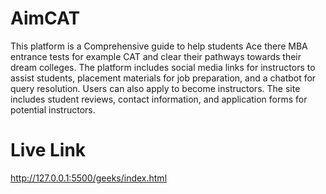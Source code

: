 # AimCAT
This platform is a Comprehensive guide to help students Ace there MBA entrance tests for example CAT and clear their pathways towards their dream colleges. The platform includes social media links for instructors to assist students, placement materials for job preparation, and a chatbot for query resolution. Users can also apply to become instructors. The site includes student reviews, contact information, and application forms for potential instructors.



# Live Link
http://127.0.0.1:5500/geeks/index.html


